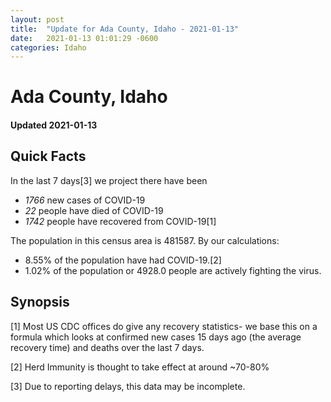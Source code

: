 ```yaml
---
layout: post
title:  "Update for Ada County, Idaho - 2021-01-13"
date:   2021-01-13 01:01:29 -0600
categories: Idaho
---
```


# Ada County, Idaho
#### Updated 2021-01-13

## Quick Facts

In the last 7 days[3] we project there have been
- *1766* new cases of COVID-19
- *22* people have died of COVID-19
- *1742* people have recovered from COVID-19[1]

The population in this census area is 481587. By our calculations:
- 8.55% of the population have had COVID-19.[2]
- 1.02% of the population or 4928.0 people are actively fighting the virus.

## Synopsis




[1] Most US CDC offices do give any recovery statistics- we base this on a formula which looks at confirmed new cases
15 days ago (the average recovery time) and deaths over the last 7 days.

[2] Herd Immunity is thought to take effect at around ~70-80%

[3] Due to reporting delays, this data may be incomplete.
 
    